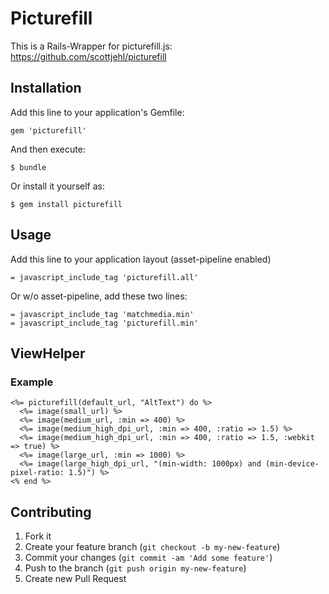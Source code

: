 # Picturefill

This is a Rails-Wrapper for picturefill.js: https://github.com/scottjehl/picturefill

## Installation

Add this line to your application's Gemfile:

    gem 'picturefill'

And then execute:

    $ bundle

Or install it yourself as:

    $ gem install picturefill

## Usage

Add this line to your application layout (asset-pipeline enabled)

    = javascript_include_tag 'picturefill.all'

Or w/o asset-pipeline, add these two lines:

    = javascript_include_tag 'matchmedia.min'
    = javascript_include_tag 'picturefill.min'

## ViewHelper

### Example

    <%= picturefill(default_url, "AltText") do %>
      <%= image(small_url) %>
      <%= image(medium_url, :min => 400) %>
      <%= image(medium_high_dpi_url, :min => 400, :ratio => 1.5) %>
      <%= image(medium_high_dpi_url, :min => 400, :ratio => 1.5, :webkit => true) %>
      <%= image(large_url, :min => 1000) %>
      <%= image(large_high_dpi_url, "(min-width: 1000px) and (min-device-pixel-ratio: 1.5)") %>
    <% end %>

## Contributing

1. Fork it
2. Create your feature branch (`git checkout -b my-new-feature`)
3. Commit your changes (`git commit -am 'Add some feature'`)
4. Push to the branch (`git push origin my-new-feature`)
5. Create new Pull Request
